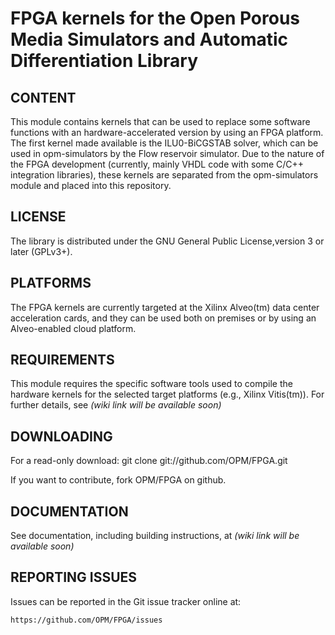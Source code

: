 # FPGA kernels for the Open Porous Media Simulators and Automatic Differentiation Library

CONTENT
-------

This module contains kernels that can be used to replace some software functions
with an hardware-accelerated version by using an FPGA platform.
The first kernel made available is the ILU0-BiCGSTAB solver, which can
be used in opm-simulators by the Flow reservoir simulator.
Due to the nature of the FPGA development (currently, mainly VHDL code
with some C/C++ integration libraries), these kernels are separated
from the opm-simulators module and placed into this repository.


LICENSE
-------

The library is distributed under the GNU General Public License,version 3 or
later (GPLv3+).


PLATFORMS
---------

The FPGA kernels are currently targeted at the Xilinx Alveo(tm) data center
acceleration cards, and they can be used both on premises or by using an
Alveo-enabled cloud platform.


REQUIREMENTS
------------

This module requires the specific software tools used to compile the hardware
kernels for the selected target platforms (e.g., Xilinx Vitis(tm)).
For further details, see
*(wiki link will be available soon)*


DOWNLOADING
-----------

For a read-only download:
git clone git://github.com/OPM/FPGA.git

If you want to contribute, fork OPM/FPGA on github.


DOCUMENTATION
-------------

See documentation, including building instructions, at
*(wiki link will be available soon)*


REPORTING ISSUES
----------------

Issues can be reported in the Git issue tracker online at:

    https://github.com/OPM/FPGA/issues

